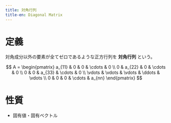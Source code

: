```yaml
---
title: 対角行列
title-en: Diagonal Matrix
---
```


# 定義

対角成分以外の要素が全てゼロであるような正方行列を **対角行列** という。

$$
A = \begin{pmatrix}
	a_{11} & 0 & 0 & \cdots & 0 \\
	0 & a_{22} & 0 & \cdots & 0 \\
	0 & 0 & a_{33} & \cdots & 0 \\
	\vdots & \vdots & \vdots & \ddots & \vdots \\
	0 & 0 & 0 & \cdots & a_{nn}
\end{pmatrix}
$$

# 性質

- 固有値・固有ベクトル